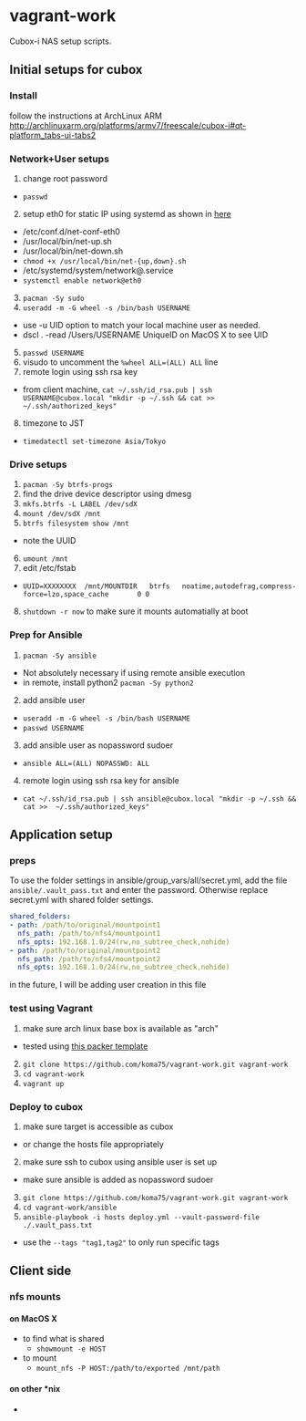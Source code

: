 vagrant-work
============

Cubox-i NAS setup scripts.

## Initial setups for cubox

### Install

follow the instructions at ArchLinux ARM http://archlinuxarm.org/platforms/armv7/freescale/cubox-i#qt-platform_tabs-ui-tabs2

### Network+User setups

1. change root password
  * `passwd`
2. setup eth0 for static IP using systemd as shown in [here](https://wiki.archlinux.org/index.php/Network_configuration#Persistent_configuration_on_boot_using_systemd)
  * /etc/conf.d/net-conf-eth0
  * /usr/local/bin/net-up.sh
  * /usr/local/bin/net-down.sh
  * `chmod +x /usr/local/bin/net-{up,down}.sh`
  * /etc/systemd/system/network@.service
  * `systemctl enable network@eth0`
3. `pacman -Sy sudo`
4. `useradd -m -G wheel -s /bin/bash USERNAME`
  * use -u UID option to match your local machine user as needed.
  * dscl . -read /Users/USERNAME UniqueID on MacOS X to see UID
5. `passwd USERNAME`
6. visudo to uncomment the `%wheel ALL=(ALL) ALL` line
7. remote login using ssh rsa key
  * from client machine, `cat ~/.ssh/id_rsa.pub | ssh USERNAME@cubox.local "mkdir -p ~/.ssh && cat >>  ~/.ssh/authorized_keys"`
8. timezone to JST
  * `timedatectl set-timezone Asia/Tokyo`

### Drive setups

1. `pacman -Sy btrfs-progs`
2. find the drive device descriptor using dmesg
3. `mkfs.btrfs -L LABEL /dev/sdX`
4. `mount /dev/sdX /mnt`
5. `btrfs filesystem show /mnt`
  * note the UUID
6. `umount /mnt`
7. edit /etc/fstab
  * `UUID=XXXXXXXX  /mnt/MOUNTDIR   btrfs   noatime,autodefrag,compress-force=lzo,space_cache       0 0`
8. `shutdown -r now` to make sure it mounts automatially at boot

### Prep for Ansible

1. `pacman -Sy ansible`
  * Not absolutely necessary if using remote ansible execution
  * in remote, install python2 `pacman -Sy python2`
2. add ansible user
  * `useradd -m -G wheel -s /bin/bash USERNAME`
  * `passwd USERNAME`
3. add ansible user as nopassword sudoer
  * `ansible ALL=(ALL) NOPASSWD: ALL`
4. remote login using ssh rsa key for ansible
  * `cat ~/.ssh/id_rsa.pub | ssh ansible@cubox.local "mkdir -p ~/.ssh && cat >>  ~/.ssh/authorized_keys"`

## Application setup

### preps

To use the folder settings in ansible/group_vars/all/secret.yml, add the file
`ansible/.vault_pass.txt` and enter the password.
Otherwise replace secret.yml with shared folder settings.

~~~yaml
shared_folders:
- path: /path/to/original/mountpoint1
  nfs_path: /path/to/nfs4/mountpoint1
  nfs_opts: 192.168.1.0/24(rw,no_subtree_check,nohide)
- path: /path/to/original/mountpoint2
  nfs_path: /path/to/nfs4/mountpoint2
  nfs_opts: 192.168.1.0/24(rw,no_subtree_check,nohide)
~~~

in the future, I will be adding user creation in this file

### test using Vagrant

1. make sure arch linux base box is available as "arch"
  * tested using [this packer template](https://github.com/koma75/packer-arch.git)
2. `git clone https://github.com/koma75/vagrant-work.git vagrant-work`
3. `cd vagrant-work`
4. `vagrant up`

### Deploy to cubox

1. make sure target is accessible as cubox
  * or change the hosts file appropriately
2. make sure ssh to cubox using ansible user is set up
  * make sure ansible is added as nopassword sudoer
3. `git clone https://github.com/koma75/vagrant-work.git vagrant-work`
4. `cd vagrant-work/ansible`
5. `ansible-playbook -i hosts deploy.yml --vault-password-file ./.vault_pass.txt`
  * use the `--tags "tag1,tag2"` to only run specific tags

## Client side

### nfs mounts

#### on MacOS X

* to find what is shared
  * `showmount -e HOST`
* to mount
  * `mount_nfs -P HOST:/path/to/exported /mnt/path`

#### on other *nix

*
